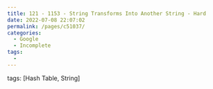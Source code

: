 ```yaml
---
title: 121 - 1153 - String Transforms Into Another String - Hard
date: 2022-07-08 22:07:02
permalink: /pages/c51037/
categories:
  - Google
  - Incomplete
tags:
  - 
---
```

tags: [Hash Table, String]